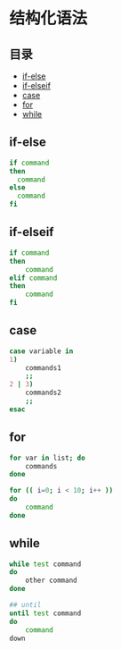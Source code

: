 # 结构化语法

## 目录

-   [if-else](#if-else)
-   [if-elseif](#if-elseif)
-   [case](#case)
-   [for](#for)
-   [while](#while)

## if-else

```bash
if command
then
  command
else
  command
fi
```

## if-elseif

```bash
if command
then
    command
elif command
then
    command
fi
```

## case

```bash
case variable in
1)
    commands1
    ;;
2 | 3)
    commands2
    ;;
esac
```

## for

```bash
for var in list; do
    commands
done
```

```bash
for (( i=0; i < 10; i++ ))
do
    command
done
```

## while

```bash
while test command
do
    other command
done
```

```bash
## until
until test command
do
    command
down
```

